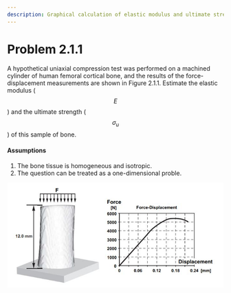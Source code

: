 ```yaml
---
description: Graphical calculation of elastic modulus and ultimate strength of bone sample.
---
```


# Problem 2.1.1

A hypothetical uniaxial compression test was performed on a machined cylinder of human femoral cortical bone, and the results of the force-displacement measurements are shown in Figure 2.1.1. Estimate the elastic modulus ($$E$$) and the ultimate strength ($$\sigma_{u}$$) of this sample of bone.

#### Assumptions

1. The bone tissue is homogeneous and isotropic.&#x20;
2. The question can be treated as a one-dimensional proble.

![Figure 2.1.1: A compression test of a machined core of femur cortical bone (12 mm length, 6 mm diameter) used to determine the material stiffness and strength. The force (N) applied and the change in length measured (mm) are represented in the force-length plot for the uniaxial test.](<../../.gitbook/assets/example 2.1.1.JPG>)
